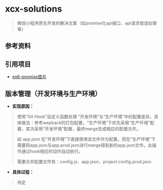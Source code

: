 # xcx-solutions

> 微信小程序原生开发的解决文案（如promise化api接口、api请求错误处理等）

## 参考资料


## 引用项目

* [es6-promise垫片](https://github.com/stefanpenner/es6-promise)

## 版本管理（开发环境与生产环境）

* **实现原因：**

> 使用“Git Hook”自定义函数处理 “开发环境”与“生产环境”中的配置差异。具体做法：参考wepback的打包配置，“生产环境”下优先采用“生产环境”配置，其次采用“开发环境”配置，最终merge生成相应的配置文件。
>
> 如 app.json 在“开发环境”下直接使用该文件作为配置，而在“生产环境”下需要将app.json与app.prod.json进行merge得到新的app.json文件。此操作通过hook相应的动作自动执行。
>
> 需要合并配置文件有：config.js、app.json、project.config.prod.json

* **具体过程：**

> 待定




